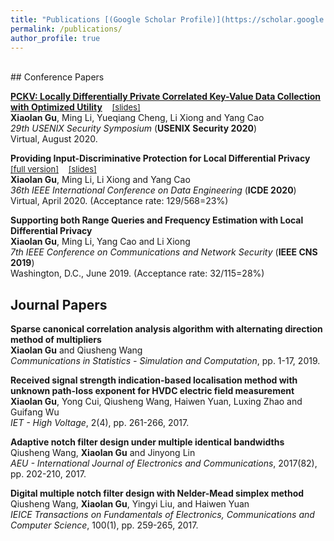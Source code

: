 ```yaml
---
title: "Publications [(Google Scholar Profile)](https://scholar.google.com/citations?user=Lz1WvxEAAAAJ&hl=en)"
permalink: /publications/
author_profile: true
---
```

<br>
## Conference Papers  

[**PCKV: Locally Differentially Private Correlated Key-Value Data Collection with Optimized Utility**](https://arxiv.org/pdf/1911.12834.pdf) &nbsp;&nbsp; [<font size="2">[slides]</font>](http://xiaolangu.github.io/files/USENIX20_slides.pdf)  
**Xiaolan Gu**, Ming Li, Yueqiang Cheng, Li Xiong and Yang Cao  
*29th USENIX Security Symposium* (**USENIX Security 2020**)  
Virtual, August 2020. 

**Providing Input-Discriminative Protection for Local Differential Privacy**  &nbsp;&nbsp; [<font size="2">[full version]</font>](https://arxiv.org/pdf/1911.01402.pdf)  &nbsp;&nbsp; [<font size="2">[slides]</font>](http://xiaolangu.github.io/files/ICDE20_slides.pdf)  
**Xiaolan Gu**, Ming Li, Li Xiong and Yang Cao  
*36th IEEE International Conference on Data Engineering* (**ICDE 2020**)  
Virtual, April 2020. (Acceptance rate: 129/568=23%)

**Supporting both Range Queries and Frequency Estimation with Local Differential Privacy**  
**Xiaolan Gu**, Ming Li, Yang Cao and Li Xiong  
*7th IEEE Conference on Communications and Network Security* (**IEEE CNS 2019**)  
Washington, D.C., June 2019. (Acceptance rate: 32/115=28%)

## Journal Papers

**Sparse canonical correlation analysis algorithm with alternating direction method of multipliers**  
**Xiaolan Gu** and Qiusheng Wang  
*Communications in Statistics - Simulation and Computation*, pp. 1-17, 2019.

**Received signal strength indication-based localisation method with unknown path-loss exponent for HVDC electric field measurement**  
**Xiaolan Gu**, Yong Cui, Qiusheng Wang, Haiwen Yuan, Luxing Zhao and Guifang Wu  
*IET - High Voltage*, 2(4), pp. 261-266, 2017.

**Adaptive notch filter design under multiple identical bandwidths**  
Qiusheng Wang, **Xiaolan Gu** and Jinyong Lin  
*AEU - International Journal of Electronics and Communications*, 2017(82), pp. 202-210, 2017.

**Digital multiple notch filter design with Nelder-Mead simplex method**  
Qiusheng Wang, **Xiaolan Gu**, Yingyi Liu, and Haiwen Yuan  
*IEICE Transactions on Fundamentals of Electronics, Communications and Computer Science*, 100(1), pp. 259-265, 2017.  
